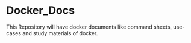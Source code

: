 # Docker_Docs
This Repository will have docker documents like command sheets, use-cases and study materials of docker. 
